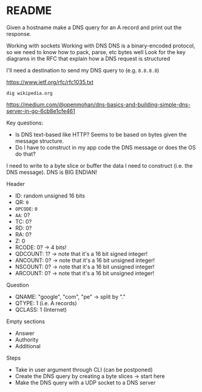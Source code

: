 # README

Given a hostname make a DNS query for an A record and print out the response.

Working with sockets
Working with DNS
DNS is a binary-encoded protocol, so we need to know how to pack, parse, etc bytes well
Look for the key diagrams in the RFC that explain how a DNS request is structured

I'll need a destination to send my DNS query to (e.g. `8.8.8.8`)

https://www.ietf.org/rfc/rfc1035.txt

`dig wikipedia.org`

https://medium.com/@openmohan/dns-basics-and-building-simple-dns-server-in-go-6cb8e1cfe461

Key questions:

- Is DNS text-based like HTTP? Seems to be based on bytes given the message structure.
- Do I have to construct in my app code the DNS message or does the OS do that?

I need to write to a byte slice or buffer the data I need to construct (i.e. the DNS message). DNS is BIG ENDIAN!

Header

- ID: random unsigned 16 bits
- QR: `0`
- `OPCODE`: `0`
- `AA`: 0?
- TC: 0?
- RD: 0?
- RA: 0?
- Z: 0
- RCODE: 0? -> 4 bits!
- QDCOUNT: 1? -> note that it's a 16 bit signed integer!
- ANCOUNT: 0? -> note that it's a 16 bit unsigned integer!
- NSCOUNT: 0? -> note that it's a 16 bit unsigned integer!
- ARCOUNT: 0? -> note that it's a 16 bit unsigned integer!

Question

- QNAME: "google", "com", "pe" -> split by "."
- QTYPE: 1 (i.e. A records)
- QCLASS: 1 (Internet)

Empty sections

- Answer
- Authority
- Additional

Steps

- Take in user argument through CLI (can be postponed)
- Create the DNS query by creating a byte slices -> start here
- Make the DNS query with a UDP socket to a DNS server
